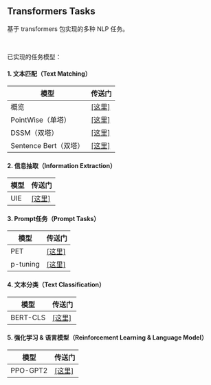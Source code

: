## Transformers Tasks

基于 transformers 包实现的多种 NLP 任务。

<br>

已实现的任务模型：

#### 1. 文本匹配（Text Matching）

| 模型  | 传送门  |
|---|---|
| 概览  | [[这里]](./text_matching/readme.md) |
| PointWise（单塔）  | [[这里]](./text_matching/train_pointwise.sh) |
| DSSM（双塔）  | [[这里]](./text_matching/train_dssm.sh) |
| Sentence Bert（双塔）  | [[这里]](./text_matching/train_sentence_transformer.sh) |


#### 2. 信息抽取（Information Extraction）

| 模型  | 传送门  |
|---|---|
| UIE  | [[这里]](./UIE/readme.md) |


#### 3. Prompt任务（Prompt Tasks）

| 模型  | 传送门  |
|---|---|
| PET  | [[这里]](./prompt_tasks/PET/readme.md) |
| p-tuning  | [[这里]](./prompt_tasks/p-tuning/readme.md) |


#### 4. 文本分类（Text Classification）

| 模型  | 传送门  |
|---|---|
| BERT-CLS  | [[这里]](./text_classification/train.sh) |


#### 5. 强化学习 & 语言模型（Reinforcement Learning & Language Model）

| 模型  | 传送门  |
|---|---|
| PPO-GPT2  | [[这里]](./RLHF/readme.md) |